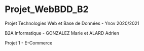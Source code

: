 # Projet_WebBDD_B2
Projet Technologies Web et Base de Données - Ynov 2020/2021

B2A Informatique - GONZALEZ Marie et ALARD Adrien

Projet 1 - E-Commerce
